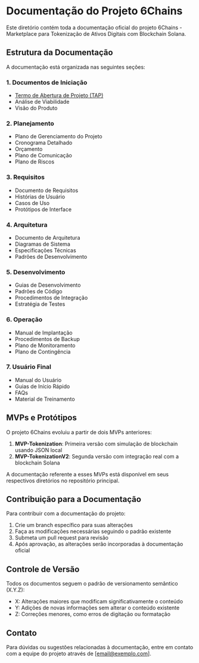# Documentação do Projeto 6Chains

Este diretório contém toda a documentação oficial do projeto 6Chains - Marketplace para Tokenização de Ativos Digitais com Blockchain Solana.

## Estrutura da Documentação

A documentação está organizada nas seguintes seções:

### 1. Documentos de Iniciação
- [Termo de Abertura de Projeto (TAP)](./Termo_de_Abertura_de_Projeto.md)
- Análise de Viabilidade
- Visão do Produto

### 2. Planejamento
- Plano de Gerenciamento do Projeto
- Cronograma Detalhado
- Orçamento
- Plano de Comunicação
- Plano de Riscos

### 3. Requisitos
- Documento de Requisitos
- Histórias de Usuário
- Casos de Uso
- Protótipos de Interface

### 4. Arquitetura
- Documento de Arquitetura
- Diagramas de Sistema
- Especificações Técnicas
- Padrões de Desenvolvimento

### 5. Desenvolvimento
- Guias de Desenvolvimento
- Padrões de Código
- Procedimentos de Integração
- Estratégia de Testes

### 6. Operação
- Manual de Implantação
- Procedimentos de Backup
- Plano de Monitoramento
- Plano de Contingência

### 7. Usuário Final
- Manual do Usuário
- Guias de Início Rápido
- FAQs
- Material de Treinamento

## MVPs e Protótipos

O projeto 6Chains evoluiu a partir de dois MVPs anteriores:

1. **MVP-Tokenization**: Primeira versão com simulação de blockchain usando JSON local
2. **MVP-TokenizationV2**: Segunda versão com integração real com a blockchain Solana

A documentação referente a esses MVPs está disponível em seus respectivos diretórios no repositório principal.

## Contribuição para a Documentação

Para contribuir com a documentação do projeto:

1. Crie um branch específico para suas alterações
2. Faça as modificações necessárias seguindo o padrão existente
3. Submeta um pull request para revisão
4. Após aprovação, as alterações serão incorporadas à documentação oficial

## Controle de Versão

Todos os documentos seguem o padrão de versionamento semântico (X.Y.Z):
- X: Alterações maiores que modificam significativamente o conteúdo
- Y: Adições de novas informações sem alterar o conteúdo existente
- Z: Correções menores, como erros de digitação ou formatação

## Contato

Para dúvidas ou sugestões relacionadas à documentação, entre em contato com a equipe do projeto através de [email@exemplo.com].
